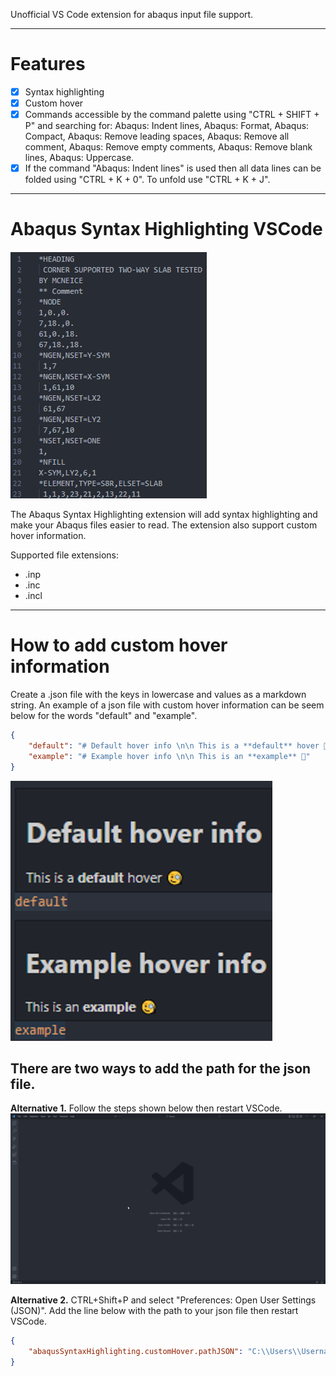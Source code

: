 Unofficial VS Code extension for abaqus input file support.
***
# Features
- [x] Syntax highlighting
- [x] Custom hover
- [x] Commands accessible by the command palette using "CTRL + SHIFT + P" and searching for: Abaqus: Indent lines, Abaqus: Format, Abaqus: Compact, Abaqus: Remove leading spaces, Abaqus: Remove all comment, Abaqus: Remove empty comments, Abaqus: Remove blank lines, Abaqus: Uppercase.
- [x] If the command "Abaqus: Indent lines" is used then all data lines can be folded using "CTRL + K + 0". To unfold use "CTRL + K + J".
***

# Abaqus Syntax Highlighting VSCode
![DEMO1](https://github.com/MartinHvi/abaqus-syntax-highlighting/blob/main/images/DEMO.gif?raw=true)

The Abaqus Syntax Highlighting extension will add syntax highlighting and make your Abaqus files easier to read. The extension also support custom hover information.

Supported file extensions:
* .inp
* .inc
* .incl

***

# How to add custom hover information
Create a .json file with the keys in lowercase and values as a markdown string. An example of a json file with custom hover information can be seem below for the words "default" and "example".
```json
{
	"default": "# Default hover info \n\n This is a **default** hover 🧐",
	"example": "# Example hover info \n\n This is an **example** 🧐"
}
```

![DEMO2](https://github.com/MartinHvi/abaqus-syntax-highlighting/blob/main/images/hoverDemo.PNG?raw=true)

## There are two ways to add the path for the json file.

**Alternative 1.** Follow the steps shown below then restart VSCode.
![DEMO3](https://github.com/MartinHvi/abaqus-syntax-highlighting/blob/main/images/demoHover.gif?raw=true)

**Alternative 2.** CTRL+Shift+P and select "Preferences: Open User Settings (JSON)". Add the line below with the path to your json file then restart VSCode.
```json
{
	"abaqusSyntaxHighlighting.customHover.pathJSON": "C:\\Users\\Username\\Desktop\\customhover.json"
}
```